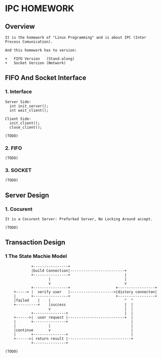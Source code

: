 IPC HOMEWORK
============

Overview
------------

    It is the homework of "Linux Programming" and is about IPC (Inter Process Comunication). 

    And this homework has to version:

    +   FIFO Version   (Stand-along)
    +   Socket Version (Network)

FIFO And Socket Interface
----------------------------

### 1. Interface

    Server Side: 
      int init_server();
      int wait_client(); 

    Client Side:
      init_client();
      close_client();
      
    (TODO)

### 2. FIFO

    (TODO)

### 3. SOCKET

    (TODO)

Server Design
----------------

### 1. Cocurent
    
    It is a Cocurent Server: Preforked Server, No Locking Around accept.

    (TODO)

Transaction Design
---------------------

### 1 The State Machie Model

                +----------------+
                |build Connection|-------------------------+
                +----------------+                         |
                        |                                  |
                        v                                  v
                +----------------+                     +-----------------+
        +-----> |  verify user   |-------------------->|distory connecton|
        |       +----------------+                     +-----------------+
        |failed    |    |                                  ^  ^
        +----------+    |success                           |  |
                        v                                  |  |
                +---------------+                          |  |
        +------>|  user request |--------------------------+  |
        |       +---------------+                             |
        |               |                                     |
        |continue       v                                     |
        |       +---------------+                             |
        +------>| return result |-----------------------------+
                +---------------+

    (TODO)

